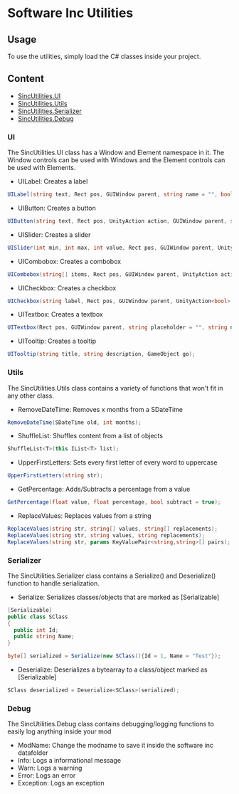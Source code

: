 # Software Inc Utilities
 
## Usage
To use the utilities, simply load the C# classes inside your project.

## Content
* [SincUtilities.UI](#ui)
* [SincUtilities.Utils](#utils)
* [SincUtilities.Serializer](#serializer)
* [SincUtilities.Debug](#debug)

### UI
The SincUtilities.UI class has a Window and Element namespace in it. The Window controls can be used with Windows and the Element controls can be used with Elements.

- UILabel: Creates a label
```cs
UILabel(string text, Rect pos, GUIWindow parent, string name = "", bool isBold = false, uint fontsize = 0);
```
- UIButton: Creates a button
```cs
UIButton(string text, Rect pos, UnityAction action, GUIWindow parent, string name = "", string tooltiptitle = "", string tooltipdesc = "");
```
- UISlider: Creates a slider
```cs
UISlider(int min, int max, int value, Rect pos, GUIWindow parent, UnityAction<float> action = null, string name = "", string tooltiptitle = "", string tooltipdesc = "");
```
- UICombobox: Creates a combobox
```cs
UICombobox(string[] items, Rect pos, GUIWindow parent, UnityAction action = null, int selected = 0);
```
- UICheckbox: Creates a checkbox
```cs
UICheckbox(string label, Rect pos, GUIWindow parent, UnityAction<bool> action = null, bool state = false, string tooltiptitle = "", string tooltipdesc = "");
```
- UITextbox: Creates a textbox
```cs
UITextbox(Rect pos, GUIWindow parent, string placeholder = "", string name = "", UnityAction<string> endeditaction = null, int fontsize = 15);
```
- UITooltip: Creates a tooltip
```cs
UITooltip(string title, string description, GameObject go);
```

### Utils
The SincUtilities.Utils class contains a variety of functions that won't fit in any other class.

- RemoveDateTime: Removes x months from a SDateTime
```cs
RemoveDateTime(SDateTime old, int months);
```
- ShuffleList: Shuffles content from a list of objects
```cs
ShuffleList<T>(this IList<T> list);
```
- UpperFirstLetters: Sets every first letter of every word to uppercase
```cs
UpperFirstLetters(string str);
```
- GetPercentage: Adds/Subtracts a percentage from a value
```cs
GetPercentage(float value, float percentage, bool subtract = true);
```
- ReplaceValues: Replaces values from a string
```cs
ReplaceValues(string str, string[] values, string[] replacements);
ReplaceValues(string str, string values, string replacements);
ReplaceValues(string str, params KeyValuePair<string,string>[] pairs);
```

### Serializer
The SincUtilities.Serializer class contains a Serialize() and Deserialize<T>() function to handle serialization.
 
 - Serialize: Serializes classes/objects that are marked as [Serializable]
 ```cs
 [Serializable]
 public class SClass
 {
   public int Id;
   public string Name;
 }
 
 byte[] serialized = Serialize(new SClass(){Id = 1, Name = "Test"});
 ```
 - Deserialize: Deserializes a bytearray to a class/object marked as [Serializable]
 ```cs
 SClass deserialized = Deserialize<SClass>(serialized);
 ```

### Debug
The SincUtilities.Debug class contains debugging/logging functions to easily log anything inside your mod

- ModName: Change the modname to save it inside the software inc datafolder
- Info: Logs a informational message
- Warn: Logs a warning
- Error: Logs an error
- Exception: Logs an exception
